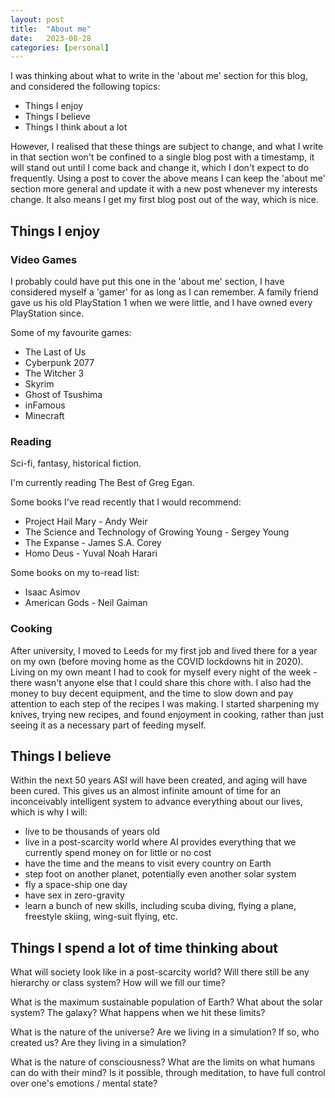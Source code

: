 ```yaml
---
layout: post
title:  "About me"
date:   2023-08-28
categories: [personal]
---
```

I was thinking about what to write in the 'about me' section for this blog, and considered the following topics:
* Things I enjoy
* Things I believe
* Things I think about a lot

However, I realised that these things are subject to change, and what I write in that section won't be confined to a
single blog post with a timestamp, it will stand out until I come back and change it, which I don't expect to do 
frequently. Using a post to cover the above means I can keep the 'about me' section more general and update it with a 
new post whenever my interests change. It also means I get my first blog post out of the way, which is nice.

## Things I enjoy

### Video Games

I probably could have put this one in the 'about me' section, I have considered myself a 'gamer' for as long as I can
remember. A family friend gave us his old PlayStation 1 when we were little, and I have owned every PlayStation since.

Some of my favourite games: 
* The Last of Us
* Cyberpunk 2077
* The Witcher 3
* Skyrim
* Ghost of Tsushima
* inFamous
* Minecraft

### Reading

Sci-fi, fantasy, historical fiction.

I'm currently reading The Best of Greg Egan.

Some books I've read recently that I would recommend:
* Project Hail Mary - Andy Weir
* The Science and Technology of Growing Young - Sergey Young
* The Expanse - James S.A. Corey
* Homo Deus - Yuval Noah Harari

Some books on my to-read list:
* Isaac Asimov
* American Gods - Neil Gaiman

### Cooking

After university, I moved to Leeds for my first job and lived there for a year on my own (before moving home as the COVID 
lockdowns hit in 2020). Living on my own meant I had to cook for myself every night of the week - there wasn't anyone 
else that I could share this chore with. I also had the money to buy decent equipment, and the time to slow down and 
pay attention to each step of the recipes I was making. I started sharpening my knives, trying new recipes, and found 
enjoyment in cooking, rather than just seeing it as a necessary part of feeding myself.

## Things I believe

Within the next 50 years ASI will have been created, and aging will have been cured. 
This gives us an almost infinite amount of time for an inconceivably intelligent system to advance everything about
our lives, which is why I will:
* live to be thousands of years old
* live in a post-scarcity world where AI provides everything that we currently spend money on for little or no cost
* have the time and the means to visit every country on Earth
* step foot on another planet, potentially even another solar system
* fly a space-ship one day
* have sex in zero-gravity
* learn a bunch of new skills, including scuba diving, flying a plane, freestyle skiing, wing-suit flying, etc.

## Things I spend a lot of time thinking about

What will society look like in a post-scarcity world? 
Will there still be any hierarchy or class system? 
How will we fill our time?

What is the maximum sustainable population of Earth? 
What about the solar system? 
The galaxy? 
What happens when we hit these limits?

What is the nature of the universe?
Are we living in a simulation? 
If so, who created us? 
Are they living in a simulation?

What is the nature of consciousness?
What are the limits on what humans can do with their mind? 
Is it possible, through meditation, to have full control over one's emotions / mental state?
